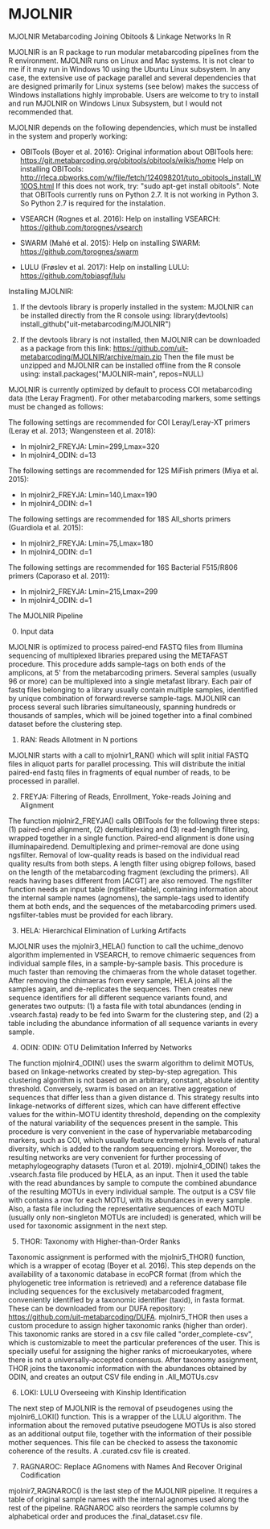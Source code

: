 # MJOLNIR
MJOLNIR Metabarcoding Joining Obitools &amp; Linkage Networks In R

MJOLNIR is an R package to run modular metabarcoding pipelines from the R environment. MJOLNIR runs on Linux and Mac systems. It is not clear to me if it may run in Windows 10 using the Ubuntu Linux subsystem. In any case, the extensive use of package parallel and several dependencies that are designed primarily for Linux systems (see below) makes the success of Windows installations highly improbable. Users are welcome to try to install and run MJOLNIR on Windows Linux Subsystem, but I would not recommended that.

MJOLNIR depends on the following dependencies, which must be installed in the system and properly working:

- OBITools (Boyer et al. 2016):
  Original information about OBITools here: https://git.metabarcoding.org/obitools/obitools/wikis/home
  Help on installing OBITools: http://rleca.pbworks.com/w/file/fetch/124098201/tuto_obitools_install_W10OS.html
  If this does not work, try: "sudo apt-get install obitools".
  Note that OBITools currently runs on Python 2.7. It is not working in Python 3. So Python 2.7 is required for the instalation.

- VSEARCH (Rognes et al. 2016): 
  Help on installing VSEARCH: https://github.com/torognes/vsearch
  
- SWARM (Mahé et al. 2015):
  Help on installing SWARM: https://github.com/torognes/swarm
  
- LULU (Frøslev et al. 2017):
  Help on installing LULU:
  https://github.com/tobiasgf/lulu

Installing MJOLNIR:

1. If the devtools library is properly installed in the system: MJOLNIR can be installed directly from the R console using:
library(devtools)
install_github("uit-metabarcoding/MJOLNIR")

2. If the devtools library is not installed, then MJOLNIR can be downloaded as a package from this link: https://github.com/uit-metabarcoding/MJOLNIR/archive/main.zip
Then the file must be unzipped and MJOLNIR can be installed offline from the R console using:
install.packages("MJOLNIR-main", repos=NULL)

MJOLNIR is currently optimized by default to process COI metabarcoding data (the Leray Fragment). For other metabarcoding markers, some settings must be changed as follows:

The following settings are recommended for COI Leray/Leray-XT primers (Leray et al. 2013; Wangensteen et al. 2018): 
- In mjolnir2_FREYJA: Lmin=299,Lmax=320 
- In mjolnir4_ODIN: d=13

The following settings are recommended for 12S MiFish primers (Miya et al. 2015): 
- In mjolnir2_FREYJA: Lmin=140,Lmax=190 
- In mjolnir4_ODIN: d=1

The following settings are recommended for 18S All_shorts primers (Guardiola et al. 2015): 
- In mjolnir2_FREYJA: Lmin=75,Lmax=180 
- In mjolnir4_ODIN: d=1

The following settings are recommended for 16S Bacterial F515/R806 primers (Caporaso et al. 2011): 
- In mjolnir2_FREYJA: Lmin=215,Lmax=299 
- In mjolnir4_ODIN: d=1

The MJOLNIR Pipeline

0. Input data

MJOLNIR is optimized to process paired-end FASTQ files from Illumina sequencing of multiplexed libraries prepared using the METAFAST procedure. This procedure adds sample-tags on both ends of the amplicons, at 5' from the metabarcoding primers. Several samples (usually 96 or more) can be multiplexed into a single metafast library. Each pair of fastq files belonging to a library usually contain multiple samples, identified by unique combination of forward:reverse sample-tags. MJOLNIR can process several such libraries simultaneously, spanning hundreds or thousands of samples, which will be joined together into a final combined dataset before the clustering step.

1. RAN: Reads Allotment in N portions 

MJOLNIR starts with a call to mjolnir1_RAN() which will split initial FASTQ files in aliquot parts for parallel processing. This will distribute the initial paired-end fastq files in fragments of equal number of reads, to be processed in parallel. 

2. FREYJA: Filtering of Reads, Enrollment, Yoke-reads Joining and Alignment 

The function mjolnir2_FREYJA() calls OBITools for the following three steps: (1) paired-end alignment, (2) demultiplexing and (3) read-length filtering, wrapped together in a single function. Paired-end alignment is done using illuminapairedend. Demultiplexing and primer-removal are done using ngsfilter. Removal of low-quality reads is based on the individual read quality results from both steps. A length filter using obigrep follows, based on the length of the metabarcoding fragment (excluding the primers). All reads having bases different from [ACGT] are also removed. The ngsfilter function needs an input table (ngsfilter-table), containing information about the internal sample names (agnomens), the sample-tags used to identify them at both ends, and the sequences of the metabarcoding primers used. ngsfilter-tables must be provided for each library.

3. HELA: Hierarchical Elimination of Lurking Artifacts

MJOLNIR uses the mjolnir3_HELA() function to call the uchime_denovo algorithm implemented in VSEARCH, to remove chimaeric sequences from individual sample files, in a sample-by-sample basis. This procedure is much faster than removing the chimaeras from the whole dataset together. After removing the chimaeras from every sample, HELA joins all the samples again, and de-replicates the sequences. Then creates new sequence identifiers for all different sequence variants found, and generates two outputs: (1) a fasta file with total abundances (ending in .vsearch.fasta) ready to be fed into Swarm for the clustering step, and (2) a table including the abundance information of all sequence variants in every sample. 

4. ODIN: ODIN: OTU Delimitation Inferred by Networks

The function mjolnir4_ODIN() uses the swarm algorithm to delimit MOTUs, based on linkage-networks created by step-by-step agregation. This clustering algorithm is not based on an arbitrary, constant, absolute identity threshold. Conversely, swarm is based on an iterative aggregation of sequences that differ less than a given distance d. This strategy results into linkage-networks of different sizes, which can have different effective values for the within-MOTU identity threshold, depending on the complexity of the natural variability of the sequences present in the sample. This procedure is very convenient in the case of hypervariable metabarcoding markers, such as COI, which usually feature extremely high levels of natural diversity, which is added to the random sequencing errors. Moreover, the resulting networks are very convenient for further processing of metaphylogeography datasets (Turon et al. 2019). mjolnir4_ODIN() takes the .vsearch.fasta file produced by HELA, as an input. Then it used the table with the read abundances by sample to compute the combined abundance of the resulting MOTUs in every individual sample. The output is a CSV file with contains a row for each MOTU, with its abundances in every sample. Also, a fasta file including the representative sequences of each MOTU (usually only non-singleton MOTUs are included) is generated, which will be used for taxonomic assignment in the next step.

5. THOR: Taxonomy with Higher-than-Order Ranks

Taxonomic assignment is performed with the mjolnir5_THOR() function, which is a wrapper of ecotag (Boyer et al. 2016). This step depends on the availability of a taxonomic database in ecoPCR format (from which the phylogenetic tree information is retrieved) and a reference database file including sequences for the exclusively metabarcoded fragment, conveniently identified by a taxonomic identifier (taxid), in fasta format. These can be downloaded from our DUFA repository: https://github.com/uit-metabarcoding/DUFA. mjolnir5_THOR then uses a custom procedure to assign higher taxonomic ranks (higher than order). This taxonomic ranks are stored in a csv file called "order_complete-csv", which is customizable to meet the particular preferences of the user. This is specially useful for assigning the higher ranks of microeukaryotes, where there is not a universally-accepted consensus. After taxonomy assignment, THOR joins the taxonomic information with the abundances obtained by ODIN, and creates an output CSV file ending in .All_MOTUs.csv 

6. LOKI: LULU Overseeing with Kinship Identification 

The next step of MJOLNIR is the removal of pseudogenes using the mjolnir6_LOKI() function. This is a wrapper of the LULU algorithm. The information about the removed putative pseudogene MOTUs is also stored as an additional output file, together with the information of their possible mother sequences. This file can be checked to assess the taxonomic coherence of the results. A .curated.csv file is created.

7. RAGNAROC: Replace AGnomens with Names And Recover Original Codification

mjolnir7_RAGNAROC() is the last step of the MJOLNIR pipeline. It requires a table of original sample names with the internal agnomes used along the rest of the pipeline. RAGNAROC also reorders the sample columns by alphabetical order and produces the .final_dataset.csv file.
